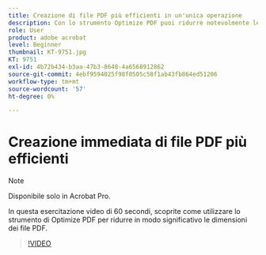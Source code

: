 ```yaml
---
title: Creazione di file PDF più efficienti in un'unica operazione
description: Con lo strumento Optimize PDF puoi ridurre notevolmente le dimensioni dei file PDF
role: User
product: adobe acrobat
level: Beginner
thumbnail: KT-9751.jpg
KT: 9751
exl-id: 4b72b434-b3aa-47b3-8648-4a6568912862
source-git-commit: 4ebf9594025f98f0505c58f1ab43fb864ed51206
workflow-type: tm+mt
source-wordcount: '57'
ht-degree: 0%

---
```


# Creazione immediata di file PDF più efficienti

>[!NOTE]
>
>Disponibile solo in Acrobat Pro.

In questa esercitazione video di 60 secondi, scoprite come utilizzare lo strumento di Optimize PDF per ridurre in modo significativo le dimensioni dei file PDF.

>[!VIDEO](https://video.tv.adobe.com/v/340077?quality=12&learn=on&hidetitle=true)

